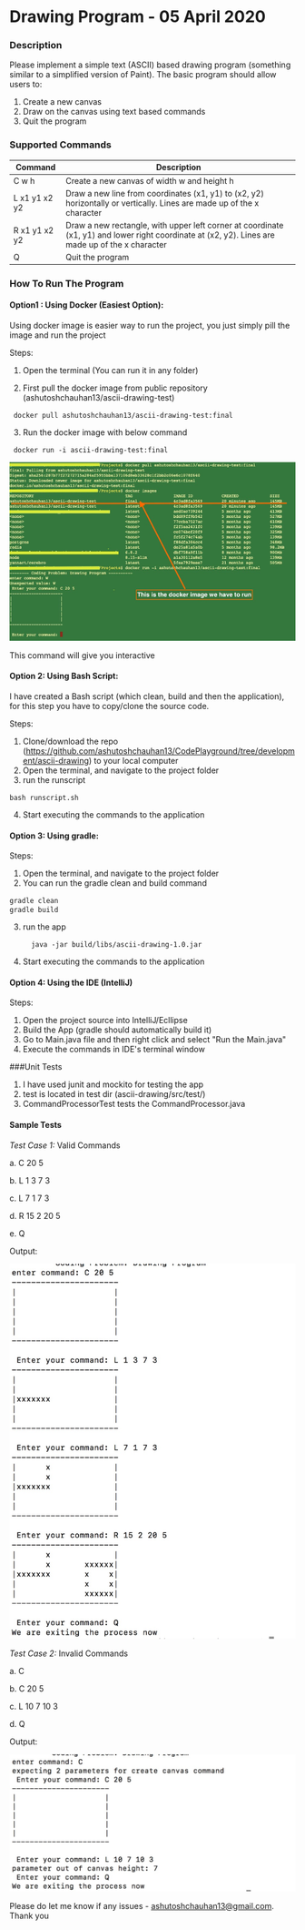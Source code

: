 
# Drawing Program - 05 April 2020

### Description

Please implement a simple text (ASCII) based drawing program (something similar to a simplified version of Paint). The basic program
should allow users to:
 1. Create a new canvas
 2. Draw on the canvas using text based commands
 3. Quit the program

### Supported Commands

|Command 		|Description|
|----|----|
|C w h          | Create a new canvas of width w and height h|
|L x1 y1 x2 y2  | Draw a new line from coordinates (x1, y1) to (x2, y2) horizontally or vertically. Lines are made up of the x character|
|R x1 y1 x2 y2  | Draw a new rectangle, with upper left corner at coordinate (x1, y1) and lower right coordinate at (x2, y2). Lines are made up of the x character|
|Q              | Quit the program|

### How To  Run The Program

 
####   Option1 : Using Docker (Easiest Option):
   
   Using docker image is easier way to run the project, you just simply pill the image and run the project
   
   
   Steps:
   
   1. Open the terminal (You can run it in any folder) 
    
   2. First pull the docker image from public repository (ashutoshchauhan13/ascii-drawing-test)
   ```console
    docker pull ashutoshchauhan13/ascii-drawing-test:final
 ```

   3. Run the docker image with below command 
   ```console
    docker run -i ascii-drawing-test:final
 ```
 
 <p align="center">
  <img  src="https://github.com/ashutoshchauhan13/CodePlayground/blob/master/ascii-drawing/screen-shots/docker-image.jpeg?raw=true">
	

</p>


This command will give you interactive 


####   Option 2: Using Bash Script:
   
   I have created a Bash script (which clean, build and then the application), for this step you have to copy/clone the source code.
   
   Steps:
   
   1. Clone/download the repo (https://github.com/ashutoshchauhan13/CodePlayground/tree/development/ascii-drawing) to your local computer
   2. Open the terminal, and navigate to the project folder  
   3. run the runscript
   
   ```console
   bash runscript.sh 
  ```
   
   4. Start executing the commands to the application
   
   
####   Option 3: Using gradle:
   
   Steps:
   1. Open the terminal, and navigate to the project folder  
   2. You can run the gradle clean and build command
   
   ```console
   gradle clean
   gradle build
   ```
   
   3. run the app
   
      ```console
        java -jar build/libs/ascii-drawing-1.0.jar
      ```
   4. Start executing the commands to the application
      
   
####   Option 4: Using the IDE (IntelliJ)
   
   Steps:
   1. Open the project source into IntelliJ/Ecllipse  
   2. Build the App (gradle should automatically build it)
   3. Go to Main.java file and then right click and select "Run the Main.java"
   4. Execute the commands in IDE's terminal window
   

###Unit Tests

1. I have used junit and mockito for testing the app
2. test is located in test dir (ascii-drawing/src/test/)
3. CommandProcessorTest tests the CommandProcessor.java 



#### Sample Tests

_Test Case 1:_ Valid Commands 

a. C 20 5

b. L 1 3 7 3

c. L 7 1 7 3

d. R 15 2 20 5

e. Q

Output:

  <p align="center">
  <img  src="https://github.com/ashutoshchauhan13/CodePlayground/blob/master/ascii-drawing/screen-shots/valid-commands.jpg?raw=true">
	

</p>


_Test Case 2:_ Invalid Commands 

a. C 

b. C 20 5

c. L 10 7 10 3

d. Q

Output:

  <p align="center">
  <img  src="https://github.com/ashutoshchauhan13/CodePlayground/blob/master/ascii-drawing/screen-shots/inavlid-commands.jpg?raw=true">



Please do let me know if any issues - ashutoshchauhan13@gmail.com. Thank you
 
